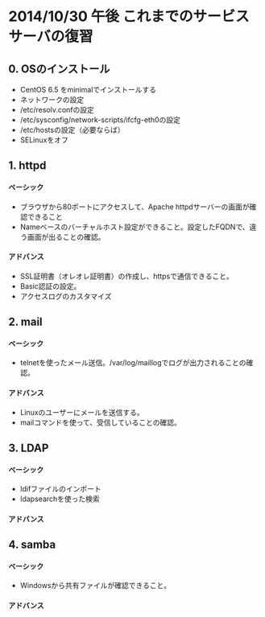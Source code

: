 2014/10/30 午後 これまでのサービスサーバの復習
===

## 0. OSのインストール

- CentOS 6.5 をminimalでインストールする
- ネットワークの設定
 - /etc/resolv.confの設定
 - /etc/sysconfig/network-scripts/ifcfg-eth0の設定
 - /etc/hostsの設定（必要ならば）
- SELinuxをオフ


## 1. httpd

#### ベーシック

- ブラウザから80ポートにアクセスして、Apache httpdサーバーの画面が確認できること
- Nameベースのバーチャルホスト設定ができること。設定したFQDNで、違う画面が出ることの確認。

#### アドバンス

- SSL証明書（オレオレ証明書）の作成し、httpsで通信できること。
- Basic認証の設定。
- アクセスログのカスタマイズ

## 2. mail

#### ベーシック

- telnetを使ったメール送信。/var/log/maillogでログが出力されることの確認。

#### アドバンス

- Linuxのユーザーにメールを送信する。
- mailコマンドを使って、受信していることの確認。

## 3. LDAP

#### ベーシック

- ldifファイルのインポート
- ldapsearchを使った検索

#### アドバンス


## 4. samba

#### ベーシック

- Windowsから共有ファイルが確認できること。

#### アドバンス
